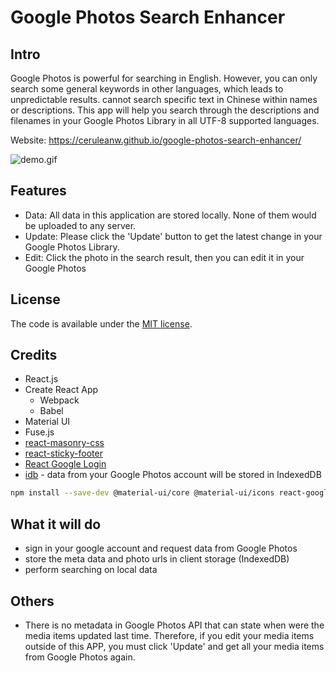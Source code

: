 # Google Photos Search Enhancer

## Intro

Google Photos is powerful for searching in English. However, you can only search some general keywords in other languages, which leads to unpredictable results. cannot search specific text in Chinese within names or descriptions. This app will help you search through the descriptions and filenames in your Google Photos Library in all UTF-8 supported languages.

Website: https://ceruleanw.github.io/google-photos-search-enhancer/

![demo.gif](https://i.imgur.com/5vNyUh5.gif)

## Features

- Data: All data in this application are stored locally. None of them would be uploaded to any server.
- Update: Please click the 'Update' button to get the latest change in your Google Photos Library.
- Edit: Click the photo in the search result, then you can edit it in your Google Photos

## License

The code is available under the [MIT license](LICENSE).

## Credits

- React.js
- Create React App
  - Webpack
  - Babel
- Material UI
- Fuse.js
- [react-masonry-css](https://www.npmjs.com/package/react-masonry-css)
- [react-sticky-footer](https://www.npmjs.com/package/react-sticky-footer)
- [React Google Login](https://www.npmjs.com/package/react-google-login)
- [idb](https://github.com/jakearchibald/idb) - data from your Google Photos account will be stored in IndexedDB



```bash
npm install --save-dev @material-ui/core @material-ui/icons react-google-login idb react-masonry-css react-sticky-footer
```

## What it will do
- sign in your google account and request data from Google Photos
- store the meta data and photo urls in client storage (IndexedDB)
- perform searching on local data

## Others

- There is no metadata in Google Photos API that can state when were the media items updated last time. Therefore, if you edit your media items outside of this APP, you must click 'Update' and get all your media items from Google Photos again.
